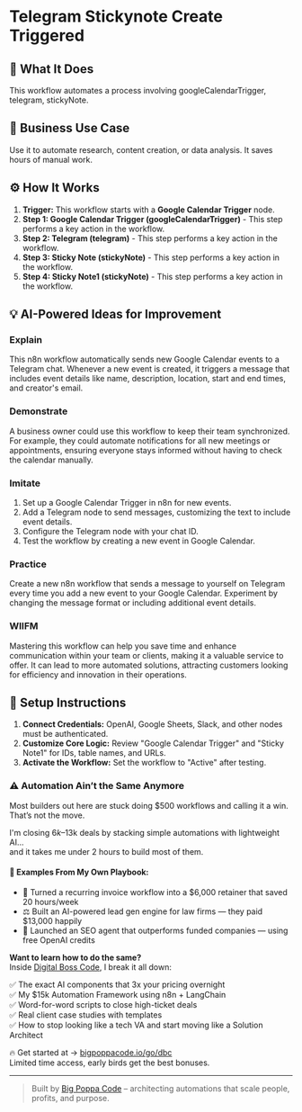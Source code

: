 # Telegram Stickynote Create Triggered

## 🚀 What It Does
This workflow automates a process involving googleCalendarTrigger, telegram, stickyNote.

## 💼 Business Use Case
Use it to automate research, content creation, or data analysis. It saves hours of manual work.

## ⚙️ How It Works
1.  **Trigger:** This workflow starts with a **Google Calendar Trigger** node.
2. **Step 1: Google Calendar Trigger (googleCalendarTrigger)** - This step performs a key action in the workflow.
3. **Step 2: Telegram (telegram)** - This step performs a key action in the workflow.
4. **Step 3: Sticky Note (stickyNote)** - This step performs a key action in the workflow.
5. **Step 4: Sticky Note1 (stickyNote)** - This step performs a key action in the workflow.

## 💡 AI-Powered Ideas for Improvement
### Explain
This n8n workflow automatically sends new Google Calendar events to a Telegram chat. Whenever a new event is created, it triggers a message that includes event details like name, description, location, start and end times, and creator's email.

### Demonstrate
A business owner could use this workflow to keep their team synchronized. For example, they could automate notifications for all new meetings or appointments, ensuring everyone stays informed without having to check the calendar manually.

### Imitate
1. Set up a Google Calendar Trigger in n8n for new events.
2. Add a Telegram node to send messages, customizing the text to include event details.
3. Configure the Telegram node with your chat ID.
4. Test the workflow by creating a new event in Google Calendar.

### Practice
Create a new n8n workflow that sends a message to yourself on Telegram every time you add a new event to your Google Calendar. Experiment by changing the message format or including additional event details.

### WIIFM
Mastering this workflow can help you save time and enhance communication within your team or clients, making it a valuable service to offer. It can lead to more automated solutions, attracting customers looking for efficiency and innovation in their operations.

## 🔧 Setup Instructions
1. **Connect Credentials:** OpenAI, Google Sheets, Slack, and other nodes must be authenticated.
2. **Customize Core Logic:** Review "Google Calendar Trigger" and "Sticky Note1" for IDs, table names, and URLs.
3. **Activate the Workflow:** Set the workflow to "Active" after testing.

### ⚠️ Automation Ain’t the Same Anymore

Most builders out here are stuck doing $500 workflows and calling it a win.  
That’s not the move.  

I'm closing $6k–$13k deals by stacking simple automations with lightweight AI...  
and it takes me under 2 hours to build most of them.

#### 🧠 Examples From My Own Playbook:
- 🔁 Turned a recurring invoice workflow into a $6,000 retainer that saved 20 hours/week  
- ⚖️ Built an AI-powered lead gen engine for law firms — they paid $13,000 happily  
- 🚀 Launched an SEO agent that outperforms funded companies — using free OpenAI credits  

**Want to learn how to do the same?**  
Inside [Digital Boss Code](https://bigpoppacode.io/go/dbc), I break it all down:

✅ The exact AI components that 3x your pricing overnight  
✅ My $15k Automation Framework using n8n + LangChain  
✅ Word-for-word scripts to close high-ticket deals  
✅ Real client case studies with templates  
✅ How to stop looking like a tech VA and start moving like a Solution Architect  

🔥 Get started at → [bigpoppacode.io/go/dbc](https://bigpoppacode.io/go/dbc)  
Limited time access, early birds get the best bonuses.

---
> Built by [Big Poppa Code](https://bigpoppacode.io) – architecting automations that scale people, profits, and purpose.
